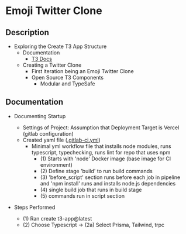 # Emoji Twitter Clone
## Description
- Exploring the Create T3 App Structure
    - Documentation
        - [T3 Docs](https://create.t3.gg/)
    - Creating a Twitter Clone
        * First iteration being an Emoji Twitter Clone
        * Open Source T3 Components
            - Modular and TypeSafe
## Documentation
- Documenting Startup
    - Settings of Project: Assumption that Deployment Target is Vercel (gitlab configuration)
    - Created yaml file ([.gitlab-ci.yml](.gitlab-ci.yml))
        - Minimal yml workflow file that installs node modules, runs typescript, typechecking, runs lint for repo that uses npm
            - (1) Starts with 'node' Docker image (base image for CI environment)
            - (2) Define stage 'build' to run build commands
            - (3) 'before_script' section runs before each job in pipeline and 'npm install' runs and installs node.js dependencies
            - (4) single build job that runs in build stage
            - (5) commands run in script section

- Steps Performed
    - (1) Ran create t3-app@latest
    - (2) Choose Typescript -> (2a) Select Prisma, Tailwind, trpc
